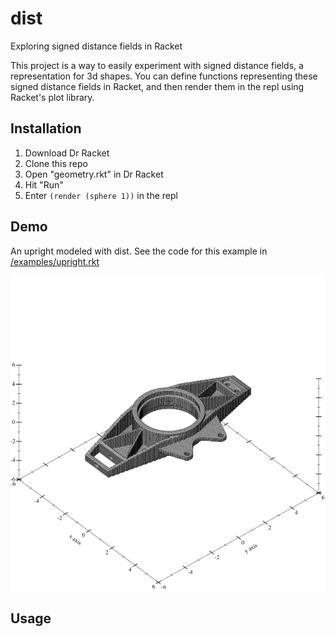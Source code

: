 # dist
Exploring signed distance fields in Racket

This project is a way to easily experiment with signed distance fields, a representation for 3d shapes. You can define functions representing these signed distance fields in Racket, and then render them in the repl using Racket's plot library.

## Installation

1. Download Dr Racket
2. Clone this repo
3. Open "geometry.rkt" in Dr Racket
4. Hit "Run"
5. Enter `(render (sphere 1))` in the repl

## Demo

An upright modeled with dist. See the code for this example in [/examples/upright.rkt](/examples/upright.rkt)

![alt upright](/images/upright.png)

## Usage
